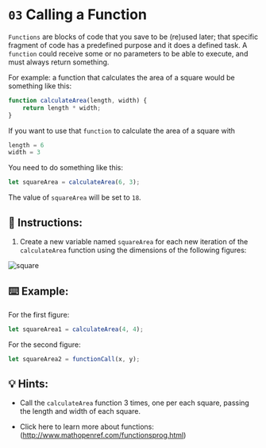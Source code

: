 # `03` Calling a Function
`Functions` are blocks of code that you save to be (re)used later; that specific fragment of code has a predefined purpose and it does a defined task. A `function` could receive some or no parameters to be able to execute, and must always return something.

For example: a function that calculates the area of a square would be something like this:

```Javascript
function calculateArea(length, width) {
    return length * width;
}
```
If you want to use that `function` to calculate the area of a square with

```Javascript
length = 6
width = 3
```
You need to do something like this:

```Javascript
let squareArea = calculateArea(6, 3);
```
The value of `squareArea` will be set to `18`.

## 📝 Instructions:
1. Create a new variable named `squareArea` for each new iteration of the `calculateArea` function using the dimensions of the following figures:

![square](https://i.imgur.com/VyoJRAL.png)

## ⌨️ Example:
For the first figure:

```Javascript
let squareArea1 = calculateArea(4, 4);
```
For the second figure:

```Javascript
let squareArea2 = functionCall(x, y);
```
## 💡 Hints:
- Call the `calculateArea` function 3 times, one per each square, passing the length and width of each square.

- Click here to learn more about functions: (http://www.mathopenref.com/functionsprog.html)